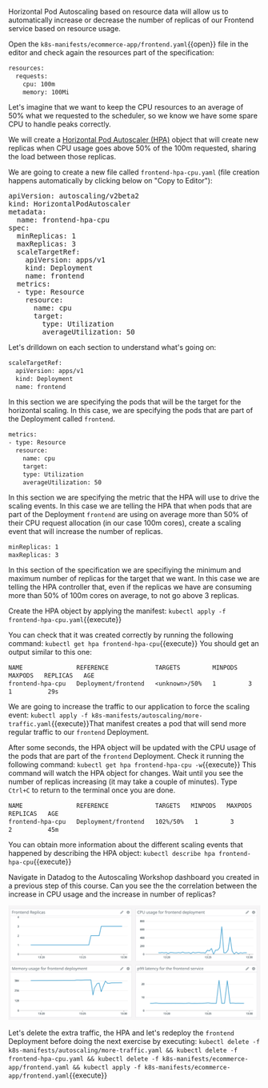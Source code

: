 Horizontal Pod Autoscaling based on resource data will allow us to automatically increase or decrease the number of replicas of our Frontend service based on resource usage.

Open the `k8s-manifests/ecommerce-app/frontend.yaml`{{open}} file in the editor and check again the resources part of the specification:

```
resources:
  requests:
    cpu: 100m
    memory: 100Mi
```

Let's imagine that we want to keep the CPU resources to an average of 50% what we requested to the scheduler, so we know we have some spare CPU to handle peaks correctly.

We will create a [Horizontal Pod Autoscaler (HPA)](https://kubernetes.io/docs/tasks/run-application/horizontal-pod-autoscale/) object that will create new replicas when CPU usage goes above 50% of the 100m requested, sharing the load between those replicas.

We are going to create a new file called `frontend-hpa-cpu.yaml` (file creation happens automatically by clicking below on "Copy to Editor"):

<pre class="file" data-filename="frontend-hpa-cpu.yaml" data-target="replace">
apiVersion: autoscaling/v2beta2
kind: HorizontalPodAutoscaler
metadata:
  name: frontend-hpa-cpu
spec:
  minReplicas: 1
  maxReplicas: 3
  scaleTargetRef:
    apiVersion: apps/v1
    kind: Deployment
    name: frontend
  metrics:
  - type: Resource
    resource:
      name: cpu
      target:
        type: Utilization
        averageUtilization: 50
</pre>

Let's drilldown on each section to understand what's going on:

```
scaleTargetRef:
  apiVersion: apps/v1
  kind: Deployment
  name: frontend
```

In this section we are specifying the pods that will be the target for the horizontal scaling. In this case, we are specifying the pods that are part of the Deployment called `frontend`.

```
metrics:
- type: Resource
  resource:
    name: cpu
    target:
    type: Utilization
    averageUtilization: 50
```

In this section we are specifying the metric that the HPA will use to drive the scaling events. In this case we are telling the HPA that when pods that are part of the Deployment `frontend` are using on average more than 50% of their CPU request allocation (in our case 100m cores), create a scaling event that will increase the number of replicas.


```
minReplicas: 1
maxReplicas: 3
```

In this section of the specification we are specifiying the minimum and maximum number of replicas for the target that we want. In this case we are telling the HPA controller that, even if the replicas we have are consuming more than 50% of 100m cores on average, to not go above 3 replicas.

Create the HPA object by applying the manifest: `kubectl apply -f frontend-hpa-cpu.yaml`{{execute}}

You can check that it was created correctly by running the following command: `kubectl get hpa frontend-hpa-cpu`{{execute}} You should get an output similar to this one:

```
NAME               REFERENCE             TARGETS         MINPODS   MAXPODS   REPLICAS   AGE
frontend-hpa-cpu   Deployment/frontend   <unknown>/50%   1         3         1          29s
```

We are going to increase the traffic to our application to force the scaling event: `kubectl apply -f k8s-manifests/autoscaling/more-traffic.yaml`{{execute}}That manifest creates a pod that will send more regular traffic to our `frontend` Deployment.

After some seconds, the HPA object will be updated with the CPU usage of the pods that are part of the `frontend` Deployment. Check it running the following command: `kubectl get hpa frontend-hpa-cpu -w`{{execute}} This command will watch the HPA object for changes. Wait until you see the number of replicas increasing (it may take a couple of minutes). Type `Ctrl+C` to return to the terminal once you are done.

```
NAME               REFERENCE             TARGETS   MINPODS   MAXPODS   REPLICAS   AGE
frontend-hpa-cpu   Deployment/frontend   102%/50%   1         3         2          45m
```

You can obtain more information about the different scaling events that happened by describing the HPA object: `kubectl describe hpa frontend-hpa-cpu`{{execute}}

Navigate in Datadog to the Autoscaling Workshop dashboard you created in a previous step of this course. Can you see the the correlation between the increase in CPU usage and the increase in number of replicas?

![Screenshot of HPA Dashboard](./assets/dashboard-hpa.png)

Let's delete the extra traffic, the HPA and let's redeploy the `frontend` Deployment before doing the next exercise by executing: `kubectl delete -f k8s-manifests/autoscaling/more-traffic.yaml && kubectl delete -f frontend-hpa-cpu.yaml && kubectl delete -f k8s-manifests/ecommerce-app/frontend.yaml && kubectl apply -f k8s-manifests/ecommerce-app/frontend.yaml`{{execute}}
